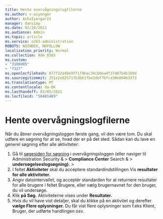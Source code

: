 ```yaml
---
title: Hente overvågningslogfilerne
ms.author: v-aiyengar
author: AshaIyengar21
manager: dansimp
ms.date: 02/26/2021
ms.audience: Admin
ms.topic: article
ms.service: o365-administration
ROBOTS: NOINDEX, NOFOLLOW
localization_priority: Normal
ms.collection: Adm_O365
ms.custom:
- "3100005"
- "7327"
ms.openlocfilehash: 877f22a48e9ff1f4bac34cb0ea4f37407b4b109d
ms.sourcegitcommit: 251e2e82571fb3bb1fbe3dbf7bfca30e004b3373
ms.translationtype: MT
ms.contentlocale: da-DK
ms.lasthandoff: 03/05/2021
ms.locfileid: "50481489"
---
```

# <a name="retrieve-the-audit-logs"></a>Hente overvågningslogfilerne

Når du åbner overvågningsloggen første gang, vil den være tom. Du skal udføre en søgning for at se, hvad der er på det sted. Sådan kan du lave en generel søgning efter alle aktiviteter:

1. Gå til [søgesiden for søgning](https://protection.office.com/#/unifiedauditlog) i overvågningsloggen (eller naviger til Administration Security &  >  **Compliance Center** Search &  >  **undersøgelseslogsøgning).**  >  
1. I feltet **Aktiviteter** skal du acceptere standardindstillingen Vis **resultater for alle aktiviteter.**
1. Angiv datointervallet, og  acceptér standarden for at returnere resultater for alle brugere i feltet Brugere, eller vælg brugernavnet for den bruger, du vil undersøge.
1. Klik **på Søg.** Aktiviteterne vises under **Resultater.**
1. Hvis du vil have vist detaljer, skal du klikke på en aktivitet og derefter **vælge Flere oplysninger.** Du får vist flere oplysninger som f.eks Klient, Bruger, der udførte handlingen osv.
